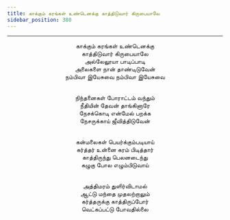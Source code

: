 ```yaml
---
title: காக்கும் கரங்கள் உண்டெனக்கு காத்திடுவார் கிருபையாலே
sidebar_position: 380
---
```


---
<center>
காக்கும் கரங்கள் உண்டெனக்கு<br/>
காத்திடுவார் கிருபையாலே<br/>
அல்லேலூயா பாடிப்பாடி<br/>
அலைகளை நான் தாண்டிடுவேன்<br/>
நம்பிவா இயேசுவை நம்பிவா இயேசுவை<br/><br/>

நிந்தனைகள் போராட்டம் வந்தும்<br/>
நீதியின் தேவன் தாங்கினாரே<br/>
நேசக்கொடி என்மேல் பறக்க<br/>
நேசருக்காய் ஜீவித்திடுவேன்<br/><br/>

கன்மலைகள் பெயர்க்கும்படியாய்<br/>
கர்த்தர் உன்னை கரம் பிடித்தார்<br/>
காத்திருந்து பெலனடைந்து<br/>
கழுகு போல எழும்பிடுவாய்<br/><br/>

அத்திமரம் துளிர்விடாமல்<br/>
ஆட்டு மந்தை முதலற்றாலும்<br/>
கர்த்தருக்கு காத்திருப்போர்<br/>
வெட்கப்பட்டு போவதில்லை
</center>